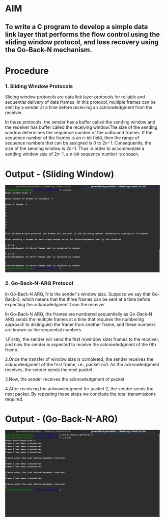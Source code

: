 
# AIM
## To write a C program to develop a simple data link layer that performs the flow control using the sliding window protocol, and loss recovery using the Go-Back-N mechanism.

# Procedure
 ### 1. Sliding Window Protocols
    
 Sliding window protocols are data link layer protocols for reliable and sequential delivery of data frames. In this protocol, multiple frames can be sent by a sender at a time before receiving an acknowledgment from the receiver.
   
In these protocols, the sender has a buffer called the sending window and the receiver has buffer called the receiving window.The size of the sending window determines the sequence number of the outbound frames. If the sequence number of the frames is an n-bit field, then the range of sequence numbers that can be assigned is 0 to 2𝑛−1. Consequently, the size of the sending window is 2𝑛−1. Thus in order to accommodate a sending window size of 2𝑛−1, a n-bit sequence number is chosen.

   
 # Output - (Sliding Window)
  ![Output](sliding_window.png)
  
  
  ### 2. Go-Back-N-ARQ Protocol

 In Go-Back-N ARQ, N is the sender's window size. Suppose we say that Go-Back-3, which means that the three frames can be sent at a time before expecting the acknowledgment from the receiver.
   
In Go-Back-N ARQ, the frames are numbered sequentially as Go-Back-N ARQ sends the multiple frames at a time that requires the numbering approach to distinguish the frame from another frame, and these numbers are known as the sequential numbers.
   
1.Firstly, the sender will send the first n(window size) frames to the receiver, and now the sender is expected to receive the acknowledgment of the 0th frame.
    
2.Once the transfer of window size is completed, the sender receives the acknowledgment of the first frame, i.e., packet no1. As the acknowledgment receives, the sender sends the next packet.
     
3.Now, the sender receives the acknowledgment of packet 
   
4.After receiving the acknowledgment for packet 2, the sender sends the next packet. By repeating these steps we conclude the total transmissions required.
  
     
  # Output - (Go-Back-N-ARQ)
  ![Output](go_back_n_arq.png)
  
  
